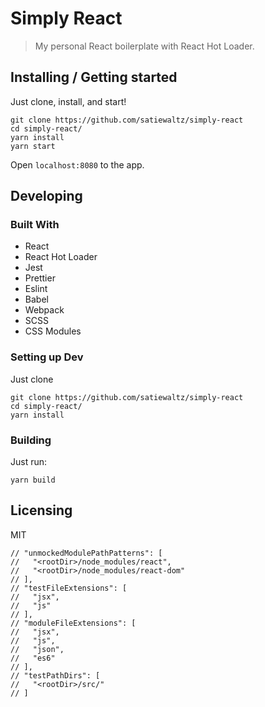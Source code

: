 # Simply React
> My personal React boilerplate with React Hot Loader.

## Installing / Getting started

Just clone, install, and start!

```shell
git clone https://github.com/satiewaltz/simply-react
cd simply-react/
yarn install
yarn start
```

Open `localhost:8080` to the app.

## Developing

### Built With
- React
- React Hot Loader
- Jest
- Prettier
- Eslint
- Babel
- Webpack
- SCSS
- CSS Modules

### Setting up Dev

Just clone

```shell
git clone https://github.com/satiewaltz/simply-react
cd simply-react/
yarn install
```

### Building

Just run:

```shell
yarn build
```

## Licensing

MIT

    // "unmockedModulePathPatterns": [
    //   "<rootDir>/node_modules/react",
    //   "<rootDir>/node_modules/react-dom"
    // ],
    // "testFileExtensions": [
    //   "jsx",
    //   "js"
    // ],
    // "moduleFileExtensions": [
    //   "jsx",
    //   "js",
    //   "json",
    //   "es6"
    // ],
    // "testPathDirs": [
    //   "<rootDir>/src/"
    // ]

